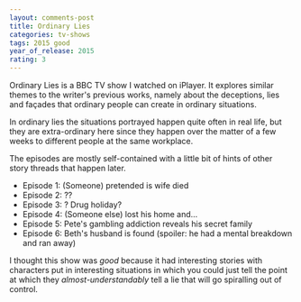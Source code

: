```yaml
---
layout: comments-post
title: Ordinary Lies
categories: tv-shows
tags: 2015 good
year_of_release: 2015
rating: 3
---
```



Ordinary Lies is a BBC TV show I watched on iPlayer. It explores similar themes to the writer's previous works, namely about the deceptions, lies and façades that ordinary people can create in ordinary situations.

In ordinary lies the situations portrayed happen quite often in real life, but they are extra-ordinary here since they happen over the matter of a few weeks to different people at the same workplace.

The episodes are mostly self-contained with a little bit of hints of other story threads that happen later.

- Episode 1: (Someone) pretended is wife died
- Episode 2: ??
- Episode 3: ? Drug holiday?
- Episode 4: (Someone else) lost his home and...
- Episode 5: Pete's gambling addiction reveals his secret family
- Episode 6: Beth's husband is found (spoiler: he had a mental breakdown and ran away)

I thought this show was *good* because it had interesting stories with characters put in interesting situations in which you could just tell the point at which they *almost-understandably* tell a lie that will go spiralling out of control.
